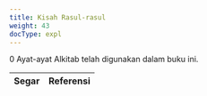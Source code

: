 ```yaml
---
title: Kisah Rasul-rasul
weight: 43
docType: expl
---
```


0 Ayat-ayat Alkitab telah digunakan dalam buku ini.

| Segar | Referensi |
|-------|-----------|
